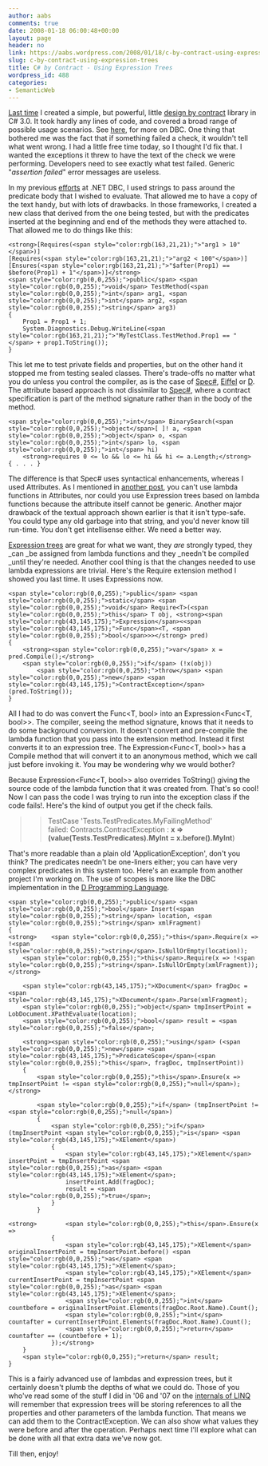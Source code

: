 ```yaml
---
author: aabs
comments: true
date: 2008-01-18 06:00:48+00:00
layout: page
header: no
link: https://aabs.wordpress.com/2008/01/18/c-by-contract-using-expression-trees/
slug: c-by-contract-using-expression-trees
title: C# by Contract - Using Expression Trees
wordpress_id: 488
categories:
- SemanticWeb
---
```


[Last time](http://aabs.wordpress.com/2008/01/16/complex-assertions-using-c-30/) I created a simple, but powerful, little [design by contract](http://en.wikipedia.org/wiki/Design_by_contract) library in C# 3.0. It took hardly any lines of code, and covered a broad range of possible usage scenarios. See [here](http://archive.eiffel.com/doc/manuals/technology/contract/), for more on DBC. One thing that bothered me was the fact that if something failed a check, it wouldn't tell what went wrong. I had a little free time today, so I thought I'd fix that. I wanted the exceptions it threw to have the text of the check we were performing. Developers need to see exactly what test failed. Generic "_assertion failed_" error messages are useless. 

In my previous [efforts](http://aabs.wordpress.com/2005/08/04/dbc-in-use-3/) at .NET DBC, I used strings to pass around the predicate body that I wished to evaluate. That allowed me to have a copy of the text handy, but with lots of drawbacks. In those frameworks, I created a new class that derived from the one being tested, but with the predicates inserted at the beginning and end of the methods they were attached to. That allowed me to do things like this:
    
    <strong>[Requires(<span style="color:rgb(163,21,21);">"arg1 > 10"</span>)]
    [Requires(<span style="color:rgb(163,21,21);">"arg2 < 100"</span>)]
    [Ensures(<span style="color:rgb(163,21,21);">"$after(Prop1) == $before(Prop1) + 1"</span>)]</strong>
    <span style="color:rgb(0,0,255);">public</span> <span style="color:rgb(0,0,255);">void</span> TestMethod(<span style="color:rgb(0,0,255);">int</span> arg1, <span style="color:rgb(0,0,255);">int</span> arg2, <span style="color:rgb(0,0,255);">string</span> arg3)
    {
        Prop1 = Prop1 + 1;
        System.Diagnostics.Debug.WriteLine(<span style="color:rgb(163,21,21);">"MyTestClass.TestMethod.Prop1 == "</span> + prop1.ToString());
    }




This let me to test private fields and properties, but on the other hand it stopped me from testing sealed classes. There's trade-offs no matter what you do unless you control the compiler, as is the case of [Spec#](http://en.wikipedia.org/wiki/Spec_sharp), [Eiffel](http://en.wikipedia.org/wiki/Eiffel_%28programming_language%29) or [D](http://en.wikipedia.org/wiki/D_%28programming_language%29#Example_3). The attribute based approach is not dissimilar to [Spec#](http://research.microsoft.com/specsharp/), where a contract specification is part of the method signature rather than in the body of the method.
    
    <span style="color:rgb(0,0,255);">int</span> BinarySearch(<span style="color:rgb(0,0,255);">object</span>[ ]! a, <span style="color:rgb(0,0,255);">object</span> o, <span style="color:rgb(0,0,255);">int</span> lo, <span style="color:rgb(0,0,255);">int</span> hi)
        <strong>requires 0 <= lo && lo <= hi && hi <= a.Length;</strong>
    { . . . }




[](http://11011.net/software/vspaste)


The difference is that Spec# uses syntactical enhancements, whereas I used Attributes. As I mentioned in [another post](http://aabs.wordpress.com/2007/10/20/lambda-functions-for-design-by-contract/), you can't use lambda functions in Attributes, nor could you use Expression trees based on lambda functions because the attribute itself cannot be generic. Another major drawback of the textual approach shown earlier is that it isn't type-safe. You could type any old garbage into that string, and you'd never know till run-time. You don't get intellisense either. We need a better way. 




[Expression trees](http://weblogs.asp.net/scottgu/archive/2007/04/08/new-orcas-language-feature-lambda-expressions.aspx) are great for what we want, they _are_ strongly typed, they _can _be assigned from lambda functions and they _needn't be compiled _until they're needed. Another cool thing is that the changes needed to use lambda expressions are trivial. Here's the Require extension method I showed you last time. It uses Expressions now.
    
    <span style="color:rgb(0,0,255);">public</span> <span style="color:rgb(0,0,255);">static</span> <span style="color:rgb(0,0,255);">void</span> Require<T>(<span style="color:rgb(0,0,255);">this</span> T obj, <strong><span style="color:rgb(43,145,175);">Expression</span><<span style="color:rgb(43,145,175);">Func</span><T, <span style="color:rgb(0,0,255);">bool</span>>></strong> pred)
    {
        <strong><span style="color:rgb(0,0,255);">var</span> x = pred.Compile();</strong>
        <span style="color:rgb(0,0,255);">if</span> (!x(obj))
            <span style="color:rgb(0,0,255);">throw</span> <span style="color:rgb(0,0,255);">new</span> <span style="color:rgb(43,145,175);">ContractException</span>(pred.ToString());
    }




[](http://11011.net/software/vspaste)All I had to do was convert the Func<T, bool> into an Expression<Func<T, bool>>. The compiler, seeing the method signature, knows that it needs to do some background conversion. It doesn't convert and pre-compile the lambda function that you pass into the extension method. Instead it first converts it to an expression tree. The Expression<Func<T, bool>> has a Compile method that will convert it to an anonymous method, which we call just before invoking it. You may be wondering why we would bother?




Because Expression<Func<T, bool>> also overrides ToString() giving the source code of the lambda function that it was created from. That's so cool! Now I can pass the code I was trying to run into the exception class if the code fails!. Here's the kind of output you get if the check fails.




<blockquote>

> 
> TestCase 'Tests.TestPredicates.MyFailingMethod'  
failed: Contracts.ContractException : **x => (value(Tests.TestPredicates).MyInt = x.before().MyInt**)
> 
> </blockquote>




That's more readable than a plain old 'ApplicationException', don't you think? The predicates needn't be one-liners either; you can have very complex predicates in this system too. Here's an example from another project I'm working on. The use of scopes is more like the DBC implementation in the [D Programming Language](http://en.wikipedia.org/wiki/D_%28programming_language%29#Example_3). 
    
    <span style="color:rgb(0,0,255);">public</span> <span style="color:rgb(0,0,255);">bool</span> Insert(<span style="color:rgb(0,0,255);">string</span> location, <span style="color:rgb(0,0,255);">string</span> xmlFragment)
    {
    <strong>    <span style="color:rgb(0,0,255);">this</span>.Require(x => !<span style="color:rgb(0,0,255);">string</span>.IsNullOrEmpty(location));
        <span style="color:rgb(0,0,255);">this</span>.Require(x => !<span style="color:rgb(0,0,255);">string</span>.IsNullOrEmpty(xmlFragment));</strong>
    
        <span style="color:rgb(43,145,175);">XDocument</span> fragDoc = <span style="color:rgb(43,145,175);">XDocument</span>.Parse(xmlFragment);
        <span style="color:rgb(0,0,255);">object</span> tmpInsertPoint = LobDocument.XPathEvaluate(location);
        <span style="color:rgb(0,0,255);">bool</span> result = <span style="color:rgb(0,0,255);">false</span>;
    
        <strong><span style="color:rgb(0,0,255);">using</span> (<span style="color:rgb(0,0,255);">new</span> <span style="color:rgb(43,145,175);">PredicateScope</span>(<span style="color:rgb(0,0,255);">this</span>, fragDoc, tmpInsertPoint))
        {
            <span style="color:rgb(0,0,255);">this</span>.Ensure(x => tmpInsertPoint != <span style="color:rgb(0,0,255);">null</span>);</strong>
    
            <span style="color:rgb(0,0,255);">if</span> (tmpInsertPoint != <span style="color:rgb(0,0,255);">null</span>)
            {
                <span style="color:rgb(0,0,255);">if</span> (tmpInsertPoint <span style="color:rgb(0,0,255);">is</span> <span style="color:rgb(43,145,175);">XElement</span>)
                {
                    <span style="color:rgb(43,145,175);">XElement</span> insertPoint = tmpInsertPoint <span style="color:rgb(0,0,255);">as</span> <span style="color:rgb(43,145,175);">XElement</span>;
                    insertPoint.Add(fragDoc);
                    result = <span style="color:rgb(0,0,255);">true</span>;
                }
            }
    
    <strong>        <span style="color:rgb(0,0,255);">this</span>.Ensure(x =>
                {
                    <span style="color:rgb(43,145,175);">XElement</span> originalInsertPoint = tmpInsertPoint.before() <span style="color:rgb(0,0,255);">as</span> <span style="color:rgb(43,145,175);">XElement</span>;
                    <span style="color:rgb(43,145,175);">XElement</span> currentInsertPoint = tmpInsertPoint <span style="color:rgb(0,0,255);">as</span> <span style="color:rgb(43,145,175);">XElement</span>;
                    <span style="color:rgb(0,0,255);">int</span> countbefore = originalInsertPoint.Elements(fragDoc.Root.Name).Count();
                    <span style="color:rgb(0,0,255);">int</span> countafter = currentInsertPoint.Elements(fragDoc.Root.Name).Count();
                    <span style="color:rgb(0,0,255);">return</span> countafter == (countbefore + 1);
                });</strong>
        }
        <span style="color:rgb(0,0,255);">return</span> result;
    }
    

[](http://11011.net/software/vspaste)


This is a fairly advanced use of lambdas and expression trees, but it certainly doesn't plumb the depths of what we could do. Those of you who've read some of the stuff I did in '06 and '07 on the [internals of LINQ](http://aabs.wordpress.com/linq/) will remember that expression trees will be storing references to all the properties and other parameters of the lambda function. That means we can add them to the ContractException. We can also show what values they were before and after the operation. Perhaps next time I'll explore what can be done with all that extra data we've now got. 




Till then, enjoy!
